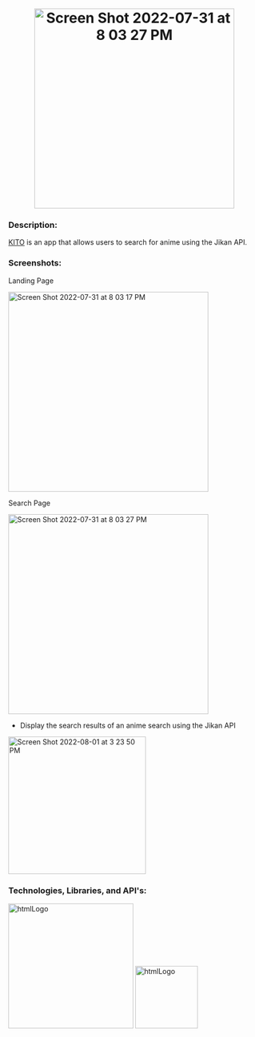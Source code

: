 <h1 align="center">
<img width="400" alt="Screen Shot 2022-07-31 at 8 03 27 PM" src="https://user-images.githubusercontent.com/38708266/231070580-0de50d4d-9989-4e76-bbc2-97f3d9cc95ed.jpg">
</h1>


### Description:

<a href="https://michaelngcen.github.io/AnimeJS/" target=”_blank”>KITO</a> is an app that allows users to search for anime using the Jikan API.

### Screenshots: 
Landing Page

<img width="400" alt="Screen Shot 2022-07-31 at 8 03 17 PM" src="https://user-images.githubusercontent.com/38708266/231072479-702c2d3c-01a8-4769-b900-50aab017222e.png">

Search Page

<img width="400" alt="Screen Shot 2022-07-31 at 8 03 27 PM" src="https://user-images.githubusercontent.com/38708266/231075178-d86b8f44-b83a-4302-9f29-3b5cba0a9454.png">

- Display the search results of an anime search using the Jikan API

<img width="275" alt="Screen Shot 2022-08-01 at 3 23 50 PM" src="https://user-images.githubusercontent.com/38708266/231073612-3f886aa1-e849-417b-bebe-796a962dbe23.png">

### Technologies, Libraries, and API's:

<img width="250" alt="htmlLogo" src="https://user-images.githubusercontent.com/38708266/182409018-906da3fd-8c1c-4431-8e6a-79940058256c.png">

<img width="125" alt="htmlLogo" src="https://jikan.moe/assets/images/logo/jikan.logo.png">




